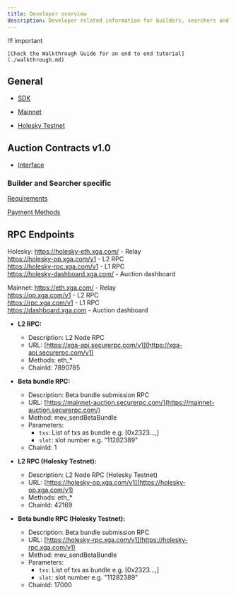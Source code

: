 ```yaml
---
title: Developer overview
description: Developer related information for builders, searchers and intergrators.
---
```


!!! important

    [Check the Walkthrough Guide for an end to end tutorial](./walkthrough.md)

## General

-   [SDK](./sdk.md)

-   [Mainnet](./mainnet.md)

-   [Holesky Testnet](./testnet.md)

## Auction Contracts v1.0

-   [Interface](./interface.md)

### Builder and Searcher specific

[Requirements](./builders.md)

[Payment Methods](./payment-methods.md)

## RPC Endpoints

Holesky: https://holesky-eth.xga.com/ - Relay  
https://holesky-op.xga.com/v1 - L2 RPC  
https://holesky-rpc.xga.com/v1 - L1 RPC  
https://holesky-dashboard.xga.com/ - Auction dashboard

Mainnet: https://eth.xga.com/ - Relay  
https://op.xga.com/v1 - L2 RPC  
https://rpc.xga.com/v1 - L1 RPC  
https://dashboard.xga.com - Auction dashboard

-   **L2 RPC:**

    -   Description: L2 Node RPC
    -   URL: [https://xga-api.securerpc.com/v1](https://xga-api.securerpc.com/v1)
    -   Methods: eth\_\*
    -   ChainId: 7890785

-   **Beta bundle RPC:**

    -   Description: Beta bundle submission RPC
    -   URL: [https://mainnet-auction.securerpc.com/](https://mainnet-auction.securerpc.com/)
    -   Method: mev_sendBetaBundle
    -   Parameters:
        -   `txs`: List of txs as bundle e.g. [0x2323...,]
        -   `slot`: slot number e.g. "11282389"
    -   ChainId: 1

-   **L2 RPC (Holesky Testnet):**

    -   Description: L2 Node RPC (Holesky Testnet)
    -   URL: [https://holesky-op.xga.com/v1](https://holesky-op.xga.com/v1)
    -   Methods: eth\_\*
    -   ChainId: 42169

-   **Beta bundle RPC (Holesky Testnet):**
    -   Description: Beta bundle submission RPC
    -   URL: [https://holesky-rpc.xga.com/v1](https://holesky-rpc.xga.com/v1)
    -   Method: mev_sendBetaBundle
    -   Parameters:
        -   `txs`: List of txs as bundle e.g. [0x2323...,]
        -   `slot`: slot number e.g. "11282389"
    -   ChainId: 17000

